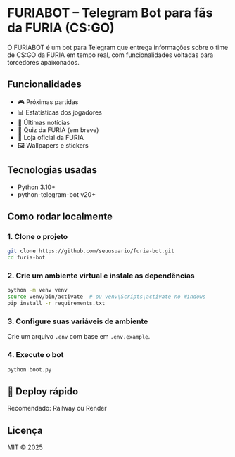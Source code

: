 # FURIABOT – Telegram Bot para fãs da FURIA (CS:GO)

O FURIABOT é um bot para Telegram que entrega informações sobre o time de CS:GO da FURIA em tempo real, com funcionalidades voltadas para torcedores apaixonados.

## Funcionalidades
- 🎮 Próximas partidas
- 📊 Estatísticas dos jogadores
- 📰 Últimas notícias
- 🧠 Quiz da FURIA (em breve)
- 🛒 Loja oficial da FURIA
- 🖼️ Wallpapers e stickers

## Tecnologias usadas
- Python 3.10+
- python-telegram-bot v20+

## Como rodar localmente

### 1. Clone o projeto
```bash
git clone https://github.com/seuusuario/furia-bot.git
cd furia-bot
```

### 2. Crie um ambiente virtual e instale as dependências
```bash
python -m venv venv
source venv/bin/activate  # ou venv\Scripts\activate no Windows
pip install -r requirements.txt
```

### 3. Configure suas variáveis de ambiente
Crie um arquivo `.env` com base em `.env.example`.

### 4. Execute o bot
```bash
python boot.py
```

## 🚀 Deploy rápido
Recomendado: Railway ou Render

## Licença
MIT © 2025
